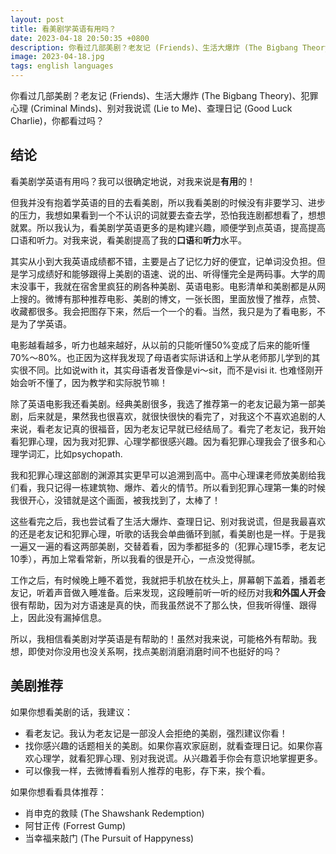 ```yaml
---
layout: post
title: 看美剧学英语有用吗？
date: 2023-04-18 20:50:35 +0800
description: 你看过几部美剧？老友记 (Friends)、生活大爆炸 (The Bigbang Theory)、犯罪心理 (Criminal Minds)、别对我说谎 (Lie to Me)、查理日记 (Good Luck Charlie)，你都看过吗？
image: 2023-04-18.jpg
tags: english languages
---
```


你看过几部美剧？老友记 (Friends)、生活大爆炸 (The Bigbang Theory)、犯罪心理 (Criminal Minds)、别对我说谎 (Lie to Me)、查理日记 (Good Luck Charlie)，你都看过吗？


## 结论

看美剧学英语有用吗？我可以很确定地说，对我来说是**有用**的！

但我并没有抱着学英语的目的去看美剧，所以我看美剧的时候没有非要学习、进步的压力，我想如果看到一个不认识的词就要去查去学，恐怕我连剧都想看了，想想就累。所以我认为，看美剧学英语更多的是构建兴趣，顺便学到点英语，提高提高口语和听力。对我来说，看美剧提高了我的**口语**和**听力**水平。

其实从小到大我英语成绩都不错，主要是占了记忆力好的便宜，记单词没负担。但是学习成绩好和能够跟得上美剧的语速、说的出、听得懂完全是两码事。大学的周末没事干，我就在宿舍里疯狂的刷各种美剧、英语电影。电影清单和美剧都是从网上搜的。微博有那种推荐电影、美剧的博文，一张长图，里面放慢了推荐，点赞、收藏都很多。我会把图存下来，然后一个一个的看。当然，我只是为了看电影，不是为了学英语。

电影越看越多，听力也越来越好，从以前的只能听懂50%变成了后来的能听懂70%～80%。也正因为这样我发现了母语者实际讲话和上学从老师那儿学到的其实很不同。比如说with it，其实母语者发音像是vi～sit，而不是visi it. 也难怪刚开始会听不懂了，因为教学和实际脱节嘛！

除了英语电影我还看美剧。经典美剧很多，我选了推荐第一的老友记最为第一部美剧，后来就是，果然我也很喜欢，就很快很快的看完了，对我这个不喜欢追剧的人来说，看老友记真的很福音，因为老友记早就已经结局了。看完了老友记，我开始看犯罪心理，因为我对犯罪、心理学都很感兴趣。因为看犯罪心理我会了很多和心理学词汇，比如psychopath.

我和犯罪心理这部剧的渊源其实更早可以追溯到高中。高中心理课老师放美剧给我们看，我只记得一栋建筑物、爆炸、着火的情节。所以看到犯罪心理第一集的时候我很开心，没错就是这个画面，被我找到了，太棒了！

这些看完之后，我也尝试看了生活大爆炸、查理日记、别对我说谎，但是我最喜欢的还是老友记和犯罪心理，听歌的话我会单曲循环到腻，看美剧也是一样。于是我一遍又一遍的看这两部美剧，交替着看，因为季都挺多的（犯罪心理15季，老友记10季），再加上常看常新，所以我看的很是开心，一点没觉得腻。

工作之后，有时候晚上睡不着觉，我就把手机放在枕头上，屏幕朝下盖着，播着老友记，听着声音做入睡准备。后来发现，这段睡前听一听的经历对我**和外国人开会**很有帮助，因为对方语速是真的快，而我虽然说不了那么快，但我听得懂、跟得上，因此没有漏掉信息。

所以，我相信看美剧对学英语是有帮助的！虽然对我来说，可能格外有帮助。我想，即使对你没用也没关系啊，找点美剧消磨消磨时间不也挺好的吗？

## 美剧推荐

如果你想看美剧的话，我建议：
- 看老友记。我认为老友记是一部没人会拒绝的美剧，强烈建议你看！
- 找你感兴趣的话题相关的美剧。如果你喜欢家庭剧，就看查理日记。如果你喜欢心理学，就看犯罪心理、别对我说谎。从兴趣着手你会有意识地掌握更多。
- 可以像我一样，去微博看看别人推荐的电影，存下来，挨个看。

如果你想看看具体推荐：
- 肖申克的救赎 (The Shawshank Redemption)
- 阿甘正传 (Forrest Gump)
- 当幸福来敲门 (The Pursuit of Happyness)
